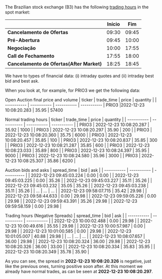 The Brazilian stock exchange (B3) has the following [trading hours](https://www.b3.com.br/pt_br/solucoes/plataformas/puma-trading-system/para-participantes-e-traders/horario-de-negociacao/acoes/) in the spot market:

|                                           | Início      | Fim         |
| -----------                               | ----------- | ----------- |
| **Cancelamento de Ofertas**               | 09:30       | 09:45       |
| **Pré-Abertura**                          | 09:45       | 10:00       |
| **Negociação**                            | 10:00       | 17:55       |
| **Call de Fechamento**                    | 17:55       | 18:00       |
| **Cancelamento de Ofertas(After Market)** | 18:25       | 18:45       |

We have to types of financial data: (i) intraday quotes and (ii) intraday best bid and best ask.

When you look at, for example, for PRIO3 we get the following data:

Open Auction final price and volume
| ticker      | trade_time  | price  | quantity | 
| ----------- | ----------- | ----------- | ----------- |
 PRIO3 |2022-12-23 10:08:20.283 | 35.95  |   57400

Normal trading hours
| ticker      | trade_time              | price       | quantity    |
| ----------- | -----------             | ----------- | ----------- |
| PRIO3       | 2022-12-23 10:08:20.287 | 35.92       | 1000        |
| PRIO3       | 2022-12-23 10:08:20.297 | 35.90       | 200         |
| PRIO3       | 2022-12-23 10:08:20.360 | 35.75       | 6000        |
| PRIO3       | 2022-12-23 10:08:20.457 | 35.85       | 100         |
| PRIO3       | 2022-12-23 10:08:20.837 | 35.85       | 300         |
| PRIO3       | 2022-12-23 10:08:21.287 | 35.85       | 600         |
| PRIO3       | 2022-12-23 10:08:23.033 | 35.89       | 800         |
| PRIO3       | 2022-12-23 10:08:24.397 | 35.95       | 9000        |
| PRIO3       | 2022-12-23 10:08:24.580 | 35.96       | 3000        |
| PRIO3       | 2022-12-23 10:08:25.307 | 35.86       | 6200        |


Auction bids and asks
| spread_time             | bid         | ask         |
| -----------             | ----------- | ----------- |
| 2022-12-23 09:45:03.224 | 0.00        | 0.00        |
| 2022-12-23 09:45:03.225 | 0.00        | 35.26       |
| 2022-12-23 09:45:03.227 | 35.11       | 35.26       |
| 2022-12-23 09:45:03.232 | 35.05       | 35.26       |
| 2022-12-23 09:45:03.238 | 35.11       | 35.26       |
| ...                     | ...         | ...         |
| 2022-12-23 09:58:07.715 | 35.42       | 29.98       |
| 2022-12-23 09:58:44.633 | 0.00        | 29.98       |
| 2022-12-23 09:59:05.226 | 0.00        | 29.98       |
| 2022-12-23 09:59:43.391 | 35.26       | 29.98       |
| 2022-12-23 09:59:58.159 | 0.00        | 29.98       |

Trading hours (Negative Spreads)
| spread_time             | bid         | ask         |
| -----------             | ----------- | ----------- |
| 2022-12-23 10:00:02.488 | 0.00        | 29.98       |
| 2022-12-23 10:00:49.616 | 35.55       | 29.98       |
| 2022-12-23 10:00:57.987 | 0.00        | 29.98       |
| 2022-12-23 10:01:00.585 | 0.00        | 29.98       |
| 2022-12-23 10:01:05.007 | 40.88       | 29.98       |
| ...                     | ...         | ...         |
| 2022-12-23 10:08:07.657 | 36.00       | 29.98       |
| 2022-12-23 10:08:20.324 | 36.00       | 29.98       |
| 2022-12-23 10:08:20.326 | 36.00       | 33.00       |
| 2022-12-23 10:08:20.334 | 35.83       | 35.95       |
| 2022-12-23 10:08:20.349 | 35.78       | 35.90       |

As you can see, the spread in **2022-12-23 10:08:20.326** is negative, just like the previous ones, turning positive soon after. At this moment we already have normal trades, as can be seen at **2022-12-23 10:08:20.297**. 

